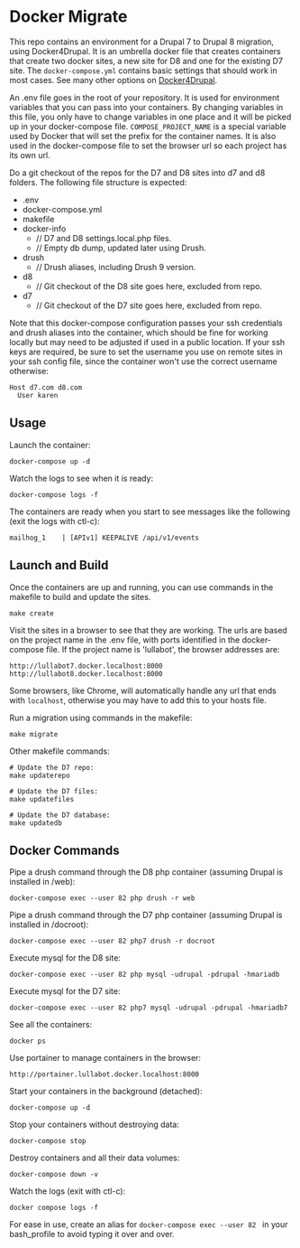 # Docker Migrate

This repo contains an environment for a Drupal 7 to Drupal 8 migration, using Docker4Drupal. It is an umbrella docker file that creates containers that create two docker sites, a new site for D8 and one for the existing D7 site. The `docker-compose.yml` contains basic settings that should work in most cases. See many other options on [Docker4Drupal](https://github.com/wodby/docker4drupal/blob/master/docker-compose.yml).

An .env file goes in the root of your repository. It is used for environment variables that you can pass into your containers. By changing variables in this file, you only have to change variables in one place and it will be picked up in your docker-compose file. `COMPOSE_PROJECT_NAME` is a special variable used by Docker that will set the prefix for the container names. It is also used in the docker-compose file to set the browser url so each project has its own url.

Do a git checkout of the repos for the D7 and D8 sites into d7 and d8 folders. The following file structure is expected:

- .env
- docker-compose.yml
- makefile
- docker-info
	- // D7 and D8 settings.local.php files.
	- // Empty db dump, updated later using Drush. 
- drush
	- // Drush aliases, including Drush 9 version. 
- d8
	- // Git checkout of the D8 site goes here, excluded from repo.
- d7
	- // Git checkout of the D7 site goes here, excluded from repo.

Note that this docker-compose configuration passes your ssh credentials and drush aliases into the container, which should be fine for working locally but may need to be adjusted if used in a public location. If your ssh keys are required, be sure to set the username you use on remote sites in your ssh config file, since the container won't use the correct username otherwise:

```
Host d7.com d8.com
  User karen
```

## Usage

Launch the container:

```
docker-compose up -d
```
Watch the logs to see when it is ready:

```
docker-compose logs -f
```

The containers are ready when you start to see messages like the following (exit the logs with ctl-c):

```
mailhog_1    | [APIv1] KEEPALIVE /api/v1/events
```

## Launch and Build

Once the containers are up and running, you can use commands in the makefile to build and update the sites.

```
make create
```
Visit the sites in a browser to see that they are working. The urls are based on the project name in the .env file, with ports identified in the docker-compose file. If the project name is 'lullabot', the browser addresses are:

```
http://lullabot7.docker.localhost:8000
http://lullabot8.docker.localhost:8000
```
Some browsers, like Chrome, will automatically handle any url that ends with `localhost`, otherwise you may have to add this to your hosts file. 

Run a migration using commands in the makefile:

```
make migrate
```
Other makefile commands:

```
# Update the D7 repo:
make updaterepo

# Update the D7 files:
make updatefiles

# Update the D7 database:
make updatedb
```

## Docker Commands

Pipe a drush command through the D8 php container (assuming Drupal is installed in /web):

```
docker-compose exec --user 82 php drush -r web
```

Pipe a drush command through the D7 php container (assuming Drupal is installed in /docroot):

```
docker-compose exec --user 82 php7 drush -r docroot
```

Execute mysql for the D8 site:

```
docker-compose exec --user 82 php mysql -udrupal -pdrupal -hmariadb
```

Execute mysql for the D7 site:

```
docker-compose exec --user 82 php7 mysql -udrupal -pdrupal -hmariadb7
```

See all the containers:

```
docker ps
```

Use portainer to manage containers in the browser:

```
http://portainer.lullabot.docker.localhost:8000
```

Start your containers in the background (detached):

```
docker-compose up -d
```

Stop your containers without destroying data:

```
docker-compose stop
```

Destroy containers and all their data volumes:

```
docker-compose down -v
```

Watch the logs (exit with ctl-c):

```
docker compose logs -f

```

For ease in use, create an alias for `docker-compose exec --user 82 ` in your bash_profile to avoid typing it over and over.



